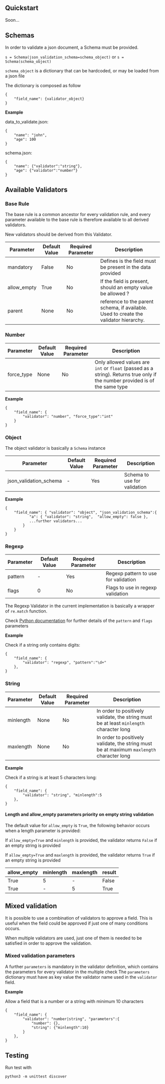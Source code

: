 ## Quickstart

Soon...

## Schemas

In order to validate a json document, a Schema must be provided.

`s = Schema(json_validation_schema=schema_object)`
or
`s = Schema(schema_object)`

`schema_object` is a dictionary that can be hardcoded, or may be loaded from a json file

The dictionary is composed as follow
```
{
    "field_name": {validator_object}
}
```

**Example**

data_to_validate.json:
```
{
    "name": "john",
    "age": 100
}
```

schema.json:
```
{
    "name": {"validator":"string"},
    "age": {"validator":"number"}
}
```


## Available Validators

### Base Rule

The base rule is a common ancestor for every validation rule, and every parameter available to the base rule is therefore available to all derived validators.

New validators should be derived from this Validator.

Parameter | Default Value | Required Parameter | Description
----------|----------|----------|----------
mandatory | False | No |Defines is the field must be present in the data provided
allow_empty | True | No | If the field is present, should an empty value be allowed ?
parent | None | No | reference to the parent schema, if available. Used to create the validator hierarchy.



### Number

Parameter | Default Value | Required Parameter | Description
----------|----------|----------|----------
force_type | None | No | Only allowed values are `int` or `float` (passed as a string). Returns true only if the number provided is of the same type

**Example**

```
{
    "field_name": {
        "validator": "number", "force_type":"int"
    }
}
```


### Object

The object validator is basically a `Schema` instance

Parameter | Default Value | Required Parameter | Description
----------|----------|----------|----------
json_validation_schema | - | Yes | Schema to use for validation

**Example**

```
{
    "field_name": { "validator": "object", "json_validation_schema":{
           "a": { "validator": "string",  "allow_empty": false },
           ...further validators...
        }
    }
}
```


### Regexp

Parameter | Default Value | Required Parameter | Description
----------|----------|----------|----------
pattern | - | Yes | Regexp pattern to use for validation
flags | 0 | No | Flags to use in regexp validation

The Regexp Validator in the current implementation is basically a wrapper of `re.match` function.

Check [Python documentation](https://docs.python.org/3.6/library/re.html#re.match) for further details of the `pattern` and `flags` parameters

**Example**

Check if a string only contains digits:
```
{
    "field_name": {
        "validator": "regexp", "pattern":"\d+"
    },
}
```

### String

Parameter | Default Value | Required Parameter | Description
----------|----------|----------|----------
minlength | None | No | In order to positively validate, the string must be at least `minlength` character long
maxlength | None | No | In order to positively validate, the string must be at maximum `maxlength` character long

**Example**

Check if a string is at least 5 characters long:
```
{
    "field_name": {
        "validator": "string", "minlength":5
    },
}
```

#### Length and allow_empty parameters priority on empty string validation

The default value for `allow_empty` is `True`, the following behavior occurs when a length parameter is provided:

If `allow_empty=True` and `minlength` is provided, the validator returns `False` if an empty string is provided

If `allow_empty=True` and `maxlength` is provided, the validator returns `True` if an empty string is provided

allow_empty | minlength | maxlength | result
-------|-------|-------|-------
True | 5 | - | False
True | - | 5 | True

## Mixed validation

It is possible to use a combination of validators to approve a field.
This is useful when the field could be approved if just one of many conditions occurs.

When multiple validators are used, just one of them is needed to be satisfied in order to approve the validation.

### Mixed validation parameters

A further `parameters` is mandatory in the validator definition, which contains the parameters for every validator in the multiple check
The `parameters` dictionary must have as key value the validator name used in the `validator` field.

**Example**

Allow a field that is a number or a string with minimum 10 characters

```
{
    "field_name": {
        "validator": "number|string", "parameters":{
            "number": {},
            "string": {"minlength":10}
        }
    },
}
```


## Testing

Run test with

`python3 -m unittest discover`